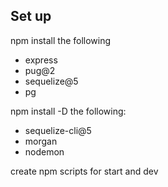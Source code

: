 ## Set up

npm install the following 
  - express
  - pug@2
  - sequelize@5
  - pg

npm install -D the following:
  - sequelize-cli@5
  - morgan
  - nodemon

create npm scripts for start and dev